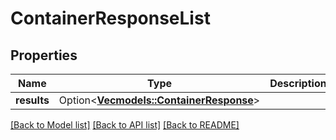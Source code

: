 # ContainerResponseList

## Properties

Name | Type | Description | Notes
------------ | ------------- | ------------- | -------------
**results** | Option<[**Vec<models::ContainerResponse>**](ContainerResponse.md)> |  | [optional]

[[Back to Model list]](../README.md#documentation-for-models) [[Back to API list]](../README.md#documentation-for-api-endpoints) [[Back to README]](../README.md)



